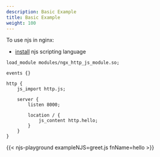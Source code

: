 ```yaml
---
description: Basic Example
title: Basic Example
weight: 100
---
```



To use njs in nginx:
- [install](https://nginx.org/en/docs/njs/install.html) njs scripting language


```nginx
load_module modules/ngx_http_js_module.so;

events {}

http {
    js_import http.js;

    server {
        listen 8000;

        location / {
            js_content http.hello;
        }
    }
}
```


{{< njs-playground exampleNJS=greet.js fnName=hello >}}